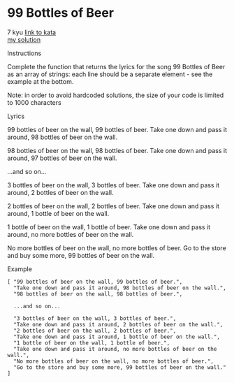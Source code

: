 # 99 Bottles of Beer
7 kyu
[link to kata](https://www.codewars.com/kata/52a723508a4d96c6c90005ba/train/javascript)
<br>
[my solution](./kata.js)

Instructions

Complete the function that returns the lyrics for the song 99 Bottles of Beer as an array of strings: each line should be a separate element - see the example at the bottom.

Note: in order to avoid hardcoded solutions, the size of your code is limited to 1000 characters

Lyrics

99 bottles of beer on the wall, 99 bottles of beer.
Take one down and pass it around, 98 bottles of beer on the wall.

98 bottles of beer on the wall, 98 bottles of beer.
Take one down and pass it around, 97 bottles of beer on the wall.

...and so on...

3 bottles of beer on the wall, 3 bottles of beer.
Take one down and pass it around, 2 bottles of beer on the wall.

2 bottles of beer on the wall, 2 bottles of beer.
Take one down and pass it around, 1 bottle of beer on the wall.

1 bottle of beer on the wall, 1 bottle of beer.
Take one down and pass it around, no more bottles of beer on the wall.

No more bottles of beer on the wall, no more bottles of beer.
Go to the store and buy some more, 99 bottles of beer on the wall.

Example
```
[ "99 bottles of beer on the wall, 99 bottles of beer.",
  "Take one down and pass it around, 98 bottles of beer on the wall.",
  "98 bottles of beer on the wall, 98 bottles of beer.",

  ...and so on...

  "3 bottles of beer on the wall, 3 bottles of beer.",
  "Take one down and pass it around, 2 bottles of beer on the wall.",
  "2 bottles of beer on the wall, 2 bottles of beer.",
  "Take one down and pass it around, 1 bottle of beer on the wall.",
  "1 bottle of beer on the wall, 1 bottle of beer.",
  "Take one down and pass it around, no more bottles of beer on the wall.",
  "No more bottles of beer on the wall, no more bottles of beer.",
  "Go to the store and buy some more, 99 bottles of beer on the wall." ]
```